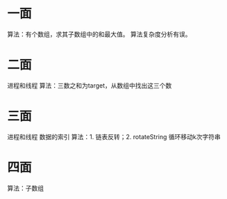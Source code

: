 # 一面
算法：有个数组，求其子数组中的和最大值。
算法复杂度分析有误。

# 二面
进程和线程
算法：三数之和为target，从数组中找出这三个数

# 三面
进程和线程
数据的索引
算法：1. 链表反转；2. rotateString 循环移动k次字符串

# 四面
算法：子数组

<!--stackedit_data:
eyJoaXN0b3J5IjpbNDU0MzE1MjU5LDEyMjAwMzg1MjVdfQ==
-->